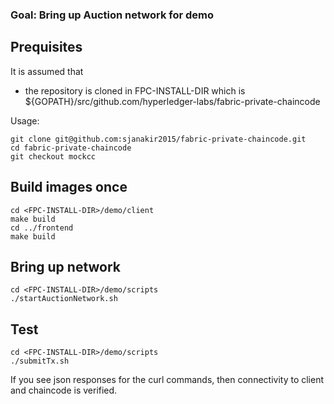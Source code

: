 
### Goal: Bring up Auction network for demo

## Prequisites
It is assumed that 
- the repository is cloned in FPC-INSTALL-DIR which is ${GOPATH}/src/github.com/hyperledger-labs/fabric-private-chaincode 

Usage: 
```
git clone git@github.com:sjanakir2015/fabric-private-chaincode.git 
cd fabric-private-chaincode 
git checkout mockcc
```

## Build images once
```
cd <FPC-INSTALL-DIR>/demo/client 
make build
cd ../frontend 
make build
```

## Bring up network
```
cd <FPC-INSTALL-DIR>/demo/scripts
./startAuctionNetwork.sh
```

## Test

```
cd <FPC-INSTALL-DIR>/demo/scripts
./submitTx.sh
```

If you see json responses for the curl commands, then connectivity to client and chaincode is verified.  

